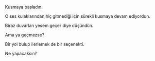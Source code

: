 Kusmaya başladın.

O ses kulaklarından hiç gitmediği için sürekli kusmaya devam ediyordun.

Biraz duvarları yesem geçer diye düşündün.

Ama ya geçmezse?

Bir yol bulup ilerlemek de bir seçenekti.

Ne yapacaksın?
